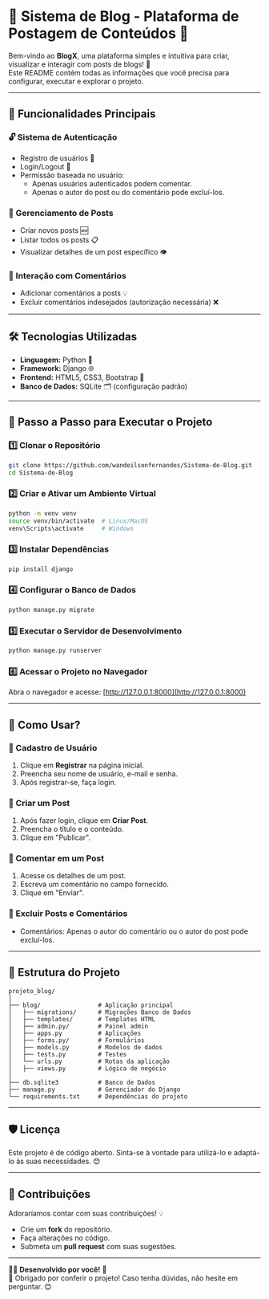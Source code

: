 # 📖 Sistema de Blog - Plataforma de Postagem de Conteúdos 📖

Bem-vindo ao **BlogX**, uma plataforma simples e intuitiva para criar, visualizar e interagir com posts de blogs! 🚀  
Este README contém todas as informações que você precisa para configurar, executar e explorar o projeto.

---

## 🎯 Funcionalidades Principais
### 🔓 Sistema de Autenticação
- Registro de usuários 📝
- Login/Logout 🔐
- Permissão baseada no usuário:
  - Apenas usuários autenticados podem comentar.
  - Apenas o autor do post ou do comentário pode excluí-los.

### 📝 Gerenciamento de Posts
- Criar novos posts 🆕
- Listar todos os posts 📋
- Visualizar detalhes de um post específico 👁️

### 💬 Interação com Comentários
- Adicionar comentários a posts 💡
- Excluir comentários indesejados (autorização necessária) ❌

---

## 🛠️ Tecnologias Utilizadas
- **Linguagem:** Python 🐍
- **Framework:** Django 🌐
- **Frontend:** HTML5, CSS3, Bootstrap 🎨
- **Banco de Dados:** SQLite 🗂️ (configuração padrão)

---

## 🚀 Passo a Passo para Executar o Projeto
### 1️⃣ Clonar o Repositório
```bash
git clone https://github.com/wandeilsonfernandes/Sistema-de-Blog.git
cd Sistema-de-Blog
```

### 2️⃣ Criar e Ativar um Ambiente Virtual
```bash
python -m venv venv
source venv/bin/activate  # Linux/MacOS
venv\Scripts\activate     # Windows
```

### 3️⃣ Instalar Dependências
```bash
pip install django
```

### 4️⃣ Configurar o Banco de Dados
```bash
python manage.py migrate
```

### 5️⃣ Executar o Servidor de Desenvolvimento
```bash
python manage.py runserver
```

### 6️⃣ Acessar o Projeto no Navegador
Abra o navegador e acesse: [http://127.0.0.1:8000](http://127.0.0.1:8000)

---

## 🌟 Como Usar?
### 🔹 Cadastro de Usuário
1. Clique em **Registrar** na página inicial.
2. Preencha seu nome de usuário, e-mail e senha.
3. Após registrar-se, faça login.

### 🔹 Criar um Post
1. Após fazer login, clique em **Criar Post**.
2. Preencha o título e o conteúdo.
3. Clique em "Publicar".

### 🔹 Comentar em um Post
1. Acesse os detalhes de um post.
2. Escreva um comentário no campo fornecido.
3. Clique em "Enviar".

### 🔹 Excluir Posts e Comentários
- Comentários: Apenas o autor do comentário ou o autor do post pode excluí-los.

---

## 🧩 Estrutura do Projeto
```
projeto_blog/
│
├── blog/                # Aplicação principal
│   ├── migrations/      # Migrações Banco de Dados
│   ├── templates/       # Templates HTML
│   ├── admin.py/        # Painel admin
│   ├── apps.py          # Aplicações
│   ├── forms.py/        # Formulários
│   ├── models.py        # Modelos de dados
│   ├── tests.py         # Testes
│   └── urls.py          # Rotas da aplicação
│   ├── views.py         # Lógica de negócio
│
├── db.sqlite3           # Banco de Dados
├── manage.py            # Gerenciador do Django
└── requirements.txt     # Dependências do projeto
```

---

## 🛡️ Licença
Este projeto é de código aberto. Sinta-se à vontade para utilizá-lo e adaptá-lo às suas necessidades. 😊

---

## 🤝 Contribuições
Adoraríamos contar com suas contribuições! 💡  
- Crie um **fork** do repositório.
- Faça alterações no código.
- Submeta um **pull request** com suas sugestões.

---

👨‍💻 **Desenvolvido por você!** 🚀  
🎉 Obrigado por conferir o projeto! Caso tenha dúvidas, não hesite em perguntar. 😊
